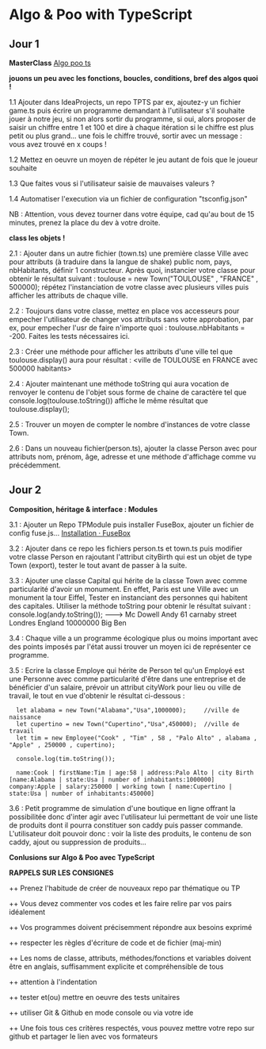 Algo & Poo with TypeScript
===

<h2>Jour 1</h2>

**MasterClass**
[Algo poo ts](https://fr.slideshare.net/mohamedElbabili/algo-poo-ts-180382848)

**jouons un peu avec les fonctions, boucles, conditions, bref des algos quoi !**

1.1 Ajouter dans IdeaProjects, un repo TPTS par ex, ajoutez-y un fichier game.ts puis écrire un programme demandant à l'utilisateur s'il souhaite jouer à notre jeu, si non alors sortir du programme, si oui, alors proposer de saisir un chiffre entre 1 et 100 et dire à chaque itération si le chiffre est plus petit ou plus grand... une fois le chiffre trouvé, sortir avec un message : vous avez trouvé en x coups !

1.2 Mettez en oeuvre un moyen de répéter le jeu autant de fois que le joueur souhaite

1.3 Que faites vous si l'utilisateur saisie de mauvaises valeurs ?

1.4 Automatiser l'execution via un fichier de configuration "tsconfig.json"

NB : Attention, vous devez tourner dans votre équipe, cad qu'au bout de 15 minutes, prenez la place du dev à votre droite.

**class les objets !**

2.1 : Ajouter dans un autre fichier (town.ts) une première classe Ville avec pour attributs (à traduire dans la langue de shake) public nom, pays, nbHabitants, définir 1 constructeur. Après quoi, instancier votre classe pour obtenir le résultat suivant : toulouse = new Town("TOULOUSE" , "FRANCE" , 500000); répétez l'instanciation de votre classe avec plusieurs villes puis afficher les attributs de chaque ville.

2.2 : Toujours dans votre classe, mettez en place vos accesseurs pour empecher l'utilisateur de changer vos attributs sans votre approbation, par ex, pour empecher l'usr de faire n'importe quoi : toulouse.nbHabitants = -200. Faites les tests nécessaires ici.

2.3 : Créer une méthode pour afficher les attributs d'une ville tel que toulouse.display() aura pour résultat : <ville de TOULOUSE en FRANCE avec 500000 habitants>

2.4 : Ajouter maintenant une méthode toString qui aura vocation de renvoyer le contenu de l'objet sous forme de chaine de caractère tel que console.log(toulouse.toString()) affiche le même résultat que toulouse.display();

2.5 : Trouver un moyen de compter le nombre d'instances de votre classe Town.

2.6 : Dans un nouveau fichier(person.ts), ajouter la classe Person avec pour attributs nom, prénom, âge, adresse et une méthode d'affichage comme vu précédemment.

<h2>Jour 2</h2>

**Composition, héritage & interface : Modules**

3.1 : Ajouter un Repo TPModule puis installer FuseBox, ajouter un fichier de config fuse.js...
[Installation · FuseBox](https://fuse-box.org/docs/getting-started/installation)

3.2 : Ajouter dans ce repo les fichiers person.ts et town.ts puis modifier votre classe Person en rajoutant l'attribut cityBirth qui est un objet de type Town (export), tester le tout avant de passer à la suite.

3.3 : Ajouter une classe Capital qui hérite de la classe Town avec comme particularité d'avoir un monument. En effet, Paris est une Ville avec un monument la tour Eiffel, Tester en instanciant des personnes qui habitent des capitales. Utiliser la méthode toString pour obtenir le résultat suivant :
console.log(andy.toString()); ---> Mc Dowell Andy 61 carnaby street Londres England 10000000 Big Ben

3.4 : Chaque ville a un programme écologique plus ou moins important avec des points imposés par l'état aussi trouver un moyen ici de représenter ce programme.

3.5 : Ecrire la classe Employe qui hérite de Person tel qu'un Employé est une Personne avec comme particularité d'être dans une entreprise et de bénéficier d'un salaire, prévoir un attribut cityWork pour lieu ou ville de travail, le tout en vue d'obtenir le résultat ci-dessous :

      let alabama = new Town("Alabama","Usa",1000000);     //ville de naissance
      let cupertino = new Town("Cupertino","Usa",450000);  //ville de travail
      let tim = new Employee("Cook" , "Tim" , 58 , "Palo Alto" , alabama , "Apple" , 250000 , cupertino);
      
      console.log(tim.toString());
      
      name:Cook | firstName:Tim | age:58 | address:Palo Alto | city Birth [name:Alabama | state:Usa | number of inhabitants:1000000] company:Apple | salary:250000 | working town [ name:Cupertino | state:Usa | number of inhabitants:450000]

3.6 : Petit programme de simulation d'une boutique en ligne offrant la possibilitée donc d'inter agir avec l'utilisateur
   lui permettant de voir une liste de produits dont il pourra constituer son caddy puis passer commande.
   L'utilisateur doit pouvoir donc : voir la liste des produits, le contenu de son caddy, ajout ou suppression de produits...

**Conlusions sur Algo & Poo avec TypeScript**

**RAPPELS SUR LES CONSIGNES**

++ Prenez l'habitude de créer de nouveaux repo par thématique ou TP

++ Vous devez commenter vos codes et les faire relire par vos pairs idéalement

++ Vos programmes doivent précisemment répondre aux besoins exprimé

++ respecter les règles d'écriture de code et de fichier (maj-min)

++ Les noms de classe, attributs, méthodes/fonctions et variables doivent être en anglais, suffisamment explicite et compréhensible de tous

++ attention à l'indentation

++ tester et(ou) mettre en oeuvre des tests unitaires

++ utiliser Git & Github en mode console ou via votre ide

++ Une fois tous ces critères respectés, vous pouvez mettre votre repo sur github et partager le lien avec vos formateurs
